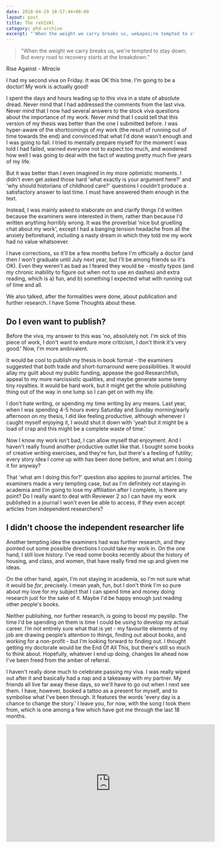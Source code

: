 ```yaml
---
date: 2018-04-29 10:57:44+00:00
layout: post
title: The reVIVAl
category: phd-archive
excerpt: "'When the weight we carry breaks us, we&apos;re tempted to stay down; But every road to recovery starts at the breakdown.' - Rise Against, <cite>Miracle</cite>"
---
```


> "When the weight we carry breaks us, we're tempted to stay down; But every road to recovery starts at the breakdown."

Rise Against - <cite>Miracle</cite>

I had my second viva on Friday. It was OK this time. I’m going to be a doctor! My work is actually good!

I spent the days and hours leading up to this viva in a state of absolute dread. Never mind that I had addressed the comments from the last viva. Never mind that I now had several answers to the stock viva questions about the importance of my work. Never mind that I could tell that this version of my thesis was better than the one I submitted before. I was hyper-aware of the shortcomings of my work (the result of running out of time towards the end) and convinced that what I'd done wasn't enough and I was going to fail. I tried to mentally prepare myself for the moment I was told I had failed, warned everyone not to expect too much, and wondered how well I was going to deal with the fact of wasting pretty much five years of my life.

But it was better than I even imagined in my more optimistic moments. I didn't even get asked those hard 'what exactly is your argument here?' and 'why should historians of childhood care?' questions I couldn't produce a satisfactory answer to last time. I must have answered them enough in the text.

Instead, I was mainly asked to elaborate on and clarify things I'd written because the examiners were interested in them, rather than because I'd written anything horribly wrong. It was the proverbial 'nice but gruelling chat about my work', except I had a banging tension headache from all the anxiety beforehand, including a nasty dream in which they told me my work had no value whatsoever.

I have corrections, so it'll be a few months before I'm officially a doctor (and then I won't graduate until July next year, but I'll be among friends so it's OK). Even they weren't as bad as I feared they would be - mostly typos (and my chronic inability to figure out when not to use en dashes) and extra reading, which is a) fun, and b) something I expected what with running out of time and all.

We also talked, after the formalities were done, about publication and further research. I have Some Thoughts about these.

## Do I even want to publish?

Before the viva, my answer to this was 'no, absolutely not. I'm sick of this piece of work, I don't want to endure more criticism, I don't think it's very good.' Now, I'm more ambivalent.

It would be cool to publish my thesis in book format - the examiners suggested that both trade and short-turnaround were possibilities. It would allay my guilt about my public funding, appease the god Researchfish, appeal to my more narcissistic qualities, and maybe generate some teeny tiny royalties. It would be hard work, but it might get the whole publishing thing out of the way in one lump so I can get on with my life.

I don't hate writing, or spending my time writing by any means. Last year, when I was spending 4-5 hours every Saturday and Sunday morning/early afternoon on my thesis, I did like feeling productive, although whenever I caught myself enjoying it, I would shut it down with 'yeah but it might be a load of crap and this might be a complete waste of time.'

Now I know my work isn't bad, I can allow myself that enjoyment. And I haven't really found another productive outlet like that. I bought some books of creative writing exercises, and they're fun, but there's a feeling of futility; every story idea I come up with has been done before, and what am I doing it for anyway?

That 'what am I doing this for?' question also applies to journal articles. The examiners made a very tempting case, but as I'm definitely not staying in academia and I'm going to lose my affiliation after I complete, is there any point? Do I really want to deal with Reviewer 2 so I can have my work published in a journal I won't even be able to access, if they even accept articles from independent researchers?

## I didn't choose the independent researcher life

Another tempting idea the examiners had was further research, and they pointed out some possible directions I could take my work in. On the one hand, I still love history. I've read some books recently about the history of housing, and class, and women, that have really fired me up and given me ideas.

On the other hand, again, I'm not staying in academia, so I'm not sure what it would be *for*, precisely. I mean yeah, fun, but I don't think I'm so pure about my love for my subject that I can spend time and money doing research just for the sake of it. Maybe I'd be happy enough just reading other people's books.

Neither publishing, nor further research, is going to boost my payslip. The time I'd be spending on them is time I could be using to develop my actual career. I’m not entirely sure what that is yet - my favourite elements of my job are drawing people’s attention to things, finding out about books, and working for a non-profit - but I’m looking forward to finding out. I thought getting my doctorate would be the End Of All This, but there's still so much to think about. Hopefully, whatever I end up doing, changes lie ahead now I've been freed from the amber of referral.

I haven't really done much to celebrate passing my viva. I was really wiped out after it and basically had a nap and a takeaway with my partner. My friends all live far away these days, so we'll have to go out when I next see them. I have, however, booked a tattoo as a present for myself, and to symbolise what I've been through. It features the words 'every day is a chance to change the story.' I leave you, for now, with the song I took them from, which is one among a few which have got me through the last 18 months.

<iframe width="560" height="315" src="https://www.youtube.com/embed/vyCmG8dhZmQ" frameborder="0" allow="accelerometer; autoplay; encrypted-media; gyroscope; picture-in-picture" allowfullscreen></iframe>
